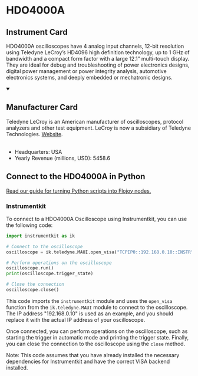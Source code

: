 
# HDO4000A

## Instrument Card

HDO4000A oscilloscopes have 4 analog input channels, 12-bit resolution using Teledyne LeCroy’s HD4096 high definition technology, up to 1 GHz of bandwidth and a compact form factor with a large 12.1” multi-touch display. They are ideal for debug and troubleshooting of power electronics designs, digital power management or power integrity analysis, automotive electronics systems, and deeply embedded or mechatronic designs.

<details open>
<summary><h2>Manufacturer Card</h2></summary>
Teledyne LeCroy is an American manufacturer of oscilloscopes, protocol analyzers and other test equipment. LeCroy is now a subsidiary of Teledyne Technologies. <a href="https://www.teledynelecroy.com/">Website</a>.
<br></br>
<ul>
  <li>Headquarters: USA</li>
  <li>Yearly Revenue (millions, USD): 5458.6</li>
</ul>
</details>

## Connect to the HDO4000A in Python

[Read our guide for turning Python scripts into Flojoy nodes.](https://docs.flojoy.ai/custom-nodes/creating-custom-node/)


### Instrumentkit

To connect to a HDO4000A Oscilloscope using Instrumentkit, you can use the following code:

```python
import instrumentkit as ik

# Connect to the oscilloscope
oscilloscope = ik.teledyne.MAUI.open_visa("TCPIP0::192.168.0.10::INSTR")

# Perform operations on the oscilloscope
oscilloscope.run()
print(oscilloscope.trigger_state)

# Close the connection
oscilloscope.close()
```

This code imports the `instrumentkit` module and uses the `open_visa` function from the `ik.teledyne.MAUI` module to connect to the oscilloscope. The IP address "192.168.0.10" is used as an example, and you should replace it with the actual IP address of your oscilloscope.

Once connected, you can perform operations on the oscilloscope, such as starting the trigger in automatic mode and printing the trigger state. Finally, you can close the connection to the oscilloscope using the `close` method.

Note: This code assumes that you have already installed the necessary dependencies for Instrumentkit and have the correct VISA backend installed.

